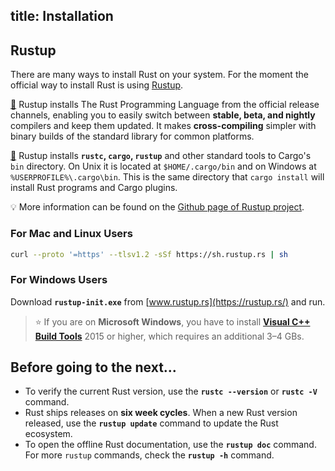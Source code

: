 title: Installation
---

## Rustup
There are many ways to install Rust on your system. For the moment the official way to install Rust is using [Rustup](https://rustup.rs/).

[📖](https://github.com/rust-lang/rustup#rustup-the-rust-toolchain-installer) Rustup installs The Rust Programming Language from the official release channels, enabling you to easily switch between **stable, beta, and nightly** compilers and keep them updated. It makes **cross-compiling** simpler with binary builds of the standard library for common platforms.

[📖](https://github.com/rust-lang/rustup#installation) Rustup installs **`rustc`, `cargo`, `rustup`** and other standard tools to Cargo's `bin` directory. On Unix it is located at `$HOME/.cargo/bin` and on Windows at `%USERPROFILE%\.cargo\bin`. This is the same directory that `cargo install` will install Rust programs and Cargo plugins.

💡 More information can be found on the [Github page of Rustup project](https://github.com/rust-lang/rustup).

### For Mac and Linux Users
```bash
curl --proto '=https' --tlsv1.2 -sSf https://sh.rustup.rs | sh
```

### For Windows Users
Download **`rustup-init.exe`** from [www.rustup.rs](https://rustup.rs/) and run.

> ⭐ If you are on **Microsoft Windows**, you have to install **[Visual C++ Build Tools](https://visualstudio.microsoft.com/visual-cpp-build-tools/)** 2015 or higher, which requires an additional 3–4 GBs.

## Before going to the next...

- To verify the current Rust version, use the **`rustc --version`** or **`rustc -V`** command.
- Rust ships releases on **six week cycles**. When a new Rust version released, use the **`rustup update`** command to update the Rust ecosystem.
- To open the offline Rust documentation, use the **`rustup doc`** command. For more `rustup` commands, check the **`rustup -h`** command.
